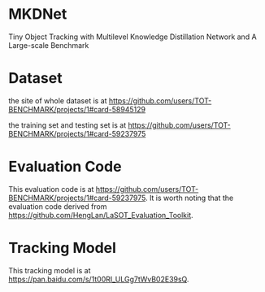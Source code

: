 # MKDNet
Tiny Object Tracking with Multilevel Knowledge Distillation Network and A Large-scale Benchmark
# Dataset
the site of whole dataset is at https://github.com/users/TOT-BENCHMARK/projects/1#card-58945129

the training set and testing set is at https://github.com/users/TOT-BENCHMARK/projects/1#card-59237975

# Evaluation Code
This evaluation code  is at https://github.com/users/TOT-BENCHMARK/projects/1#card-59237975.
It is worth noting that the evaluation code derived from https://github.com/HengLan/LaSOT_Evaluation_Toolkit.

# Tracking Model
This tracking model is at https://pan.baidu.com/s/1t00RI_ULGg7tWvB02E39sQ.

